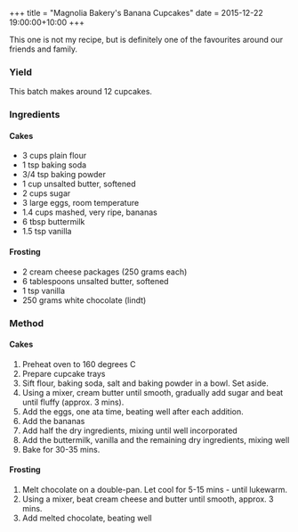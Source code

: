 +++
title = "Magnolia Bakery's Banana Cupcakes"
date = 2015-12-22 19:00:00+10:00
+++

This one is not my recipe, but is definitely one of the favourites around our friends and family. 

<!-- more -->

### Yield

This batch makes around 12 cupcakes.

### Ingredients

#### Cakes

- 3 cups plain flour
- 1 tsp baking soda
- 3/4 tsp baking powder
- 1 cup unsalted butter, softened
- 2 cups sugar
- 3 large eggs, room temperature
- 1.4 cups mashed, very ripe, bananas
- 6 tbsp buttermilk
- 1.5 tsp vanilla

#### Frosting

- 2 cream cheese packages (250 grams each)
- 6 tablespoons unsalted butter, softened
- 1 tsp vanilla
- 250 grams white chocolate (lindt)

### Method

#### Cakes

1. Preheat oven to 160 degrees C
2. Prepare cupcake trays
3. Sift flour, baking soda, salt and baking powder in a bowl. Set aside.
4. Using a mixer, cream butter until smooth, gradually add sugar and beat until fluffy (approx. 3 mins).
5. Add the eggs, one ata time, beating well after each addition.
6. Add the bananas
7. Add half the dry ingredients, mixing until well incorporated
8. Add the buttermilk, vanilla and the remaining dry ingredients, mixing well
9. Bake for 30-35 mins.

#### Frosting

1. Melt chocolate on a double-pan. Let cool for 5-15 mins - until lukewarm.
2. Using a mixer, beat cream cheese and butter until smooth, approx. 3 mins.
3. Add melted chocolate, beating well